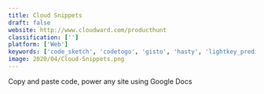 ```yaml
---
title: Cloud Snippets
draft: false 
website: http://www.cloudward.com/producthunt
classification: ['']
platform: ['Web']
keywords: ['code_sketch', 'codetogo', 'gisto', 'hasty', 'lightkey_predictive_typing_for_windows', 'lyra', 'save_snippet', 'sheetaside', 'skinic', 'snip', 'snipper_app', 'snippet_maker', 'snippet_store', 'snippy', 'cansnippet_ce', 'codepad', 'glot.io']
image: 2020/04/Cloud-Snippets.png
---
```

Copy and paste code, power any site using Google Docs